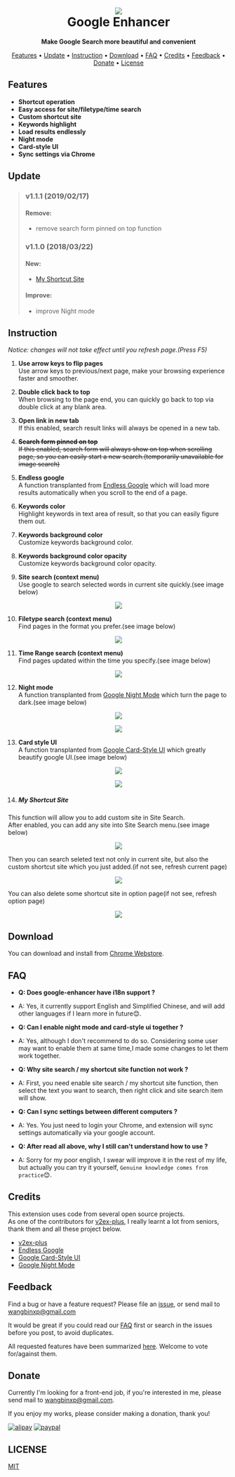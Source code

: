 <h1 align="center"><img src="img/logo.png" with="200"><br>Google Enhancer</h1>

<div align="center">
  <strong>Make Google Search more beautiful and convenient</strong>
</div>

<p align="center">
  <a href="#features">Features</a> •
  <a href="#update">Update</a> •
  <a href="#instruction">Instruction</a> •
  <a href="#download">Download</a> •
  <a href="#faq">FAQ</a> •
  <a href="#credits">Credits</a> •
<a href="#feedback">Feedback</a> •
  <a href="#donate">Donate</a> •
  <a href="#license">License</a>
</p>

## Features

* **Shortcut operation**
* **Easy access for site/filetype/time search**
* **Custom shortcut site**
* **Keywords highlight**
* **Load results endlessly**
* **Night mode**
* **Card-style UI**
* **Sync settings via Chrome**

## Update
> ### v1.1.1 (2019/02/17)
>
> #### Remove:
>
> - remove search form pinned on top function
> ### v1.1.0 (2018/03/22)
>
> #### New:
>
> - [My Shortcut Site](#my-shortcut-site)
>
> #### Improve:
>
> - improve Night mode

## Instruction
_Notice: changes will not take effect until you refresh page.(Press F5)_
1. **Use arrow keys to flip pages**  
Use arrow keys to previous/next page, make your browsing experience faster and smoother.

2. **Double click back to top**  
When browsing to the page end, you can quickly go back to top via double click at any blank area.

3. **Open link in new tab**  
If this enabled, search result links will always be opened in a new tab.

4. ~~**Search form pinned on top**~~  
~~If this enabled, search form will always show on top when scrolling page, so you can easily start a new search.(temporarily unavailable for image search)~~

5. **Endless google**  
A function transplanted from [Endless Google][Endless Google] which will load more results automatically when you scroll to the end of a page.

6. **Keywords color**  
Highlight keywords in text area of result, so that you can easily figure them out.

7. **Keywords background color**  
Customize keywords background color.

8. **Keywords background color opacity**  
Customize keywords background color opacity.

9. **Site search (context menu)**  
Use google to search selected words in current site quickly.(see image below)

<p align="center"><img src="img/sitesearch.jpg" with="200"></p>

10. **Filetype search (context menu)**  
Find pages in the format you prefer.(see image below)
<p align="center"><img src="img/filetype.png" with="200"></p>

11. **Time Range search (context menu)**  
Find pages updated within the time you specify.(see image below)
<p align="center"><img src="img/timerange.png" with="200"></p>

12. **Night mode**  
A function transplanted from [Google Night Mode][Google Night Mode] which turn the page to dark.(see image below)
<p align="center"><img src="img/nightmode.PNG" with="200"></p>
<p align="center"><img src="img/youtubenight.PNG" with="200"></p>

13. **Card style UI**  
A function transplanted from [Google Card-Style UI][Google Card-Style UI] which greatly beautify google UI.(see image below)
<p align="center"><img src="img/youtubecard2.PNG" with="200"></p>
<p align="center"><img src="img/youtubecard.PNG" with="200"></p>

14. ##### My Shortcut Site
 This function will allow you to add custom site in Site Search.  
After enabled, you can add any site into Site Search menu.(see image below)
<p align="center"><img src="img/shortcut1.png" with="200"></p>
 Then you can search seleted text not only in current site, but also the custom shortcut site which you just added.(if not see, refresh current page)
<p align="center"><img src="img/shortcut3.png" with="200"></p>
You can also delete some shortcut site in option page(if not see, refresh option page)
<p align="center"><img src="img/shortcut2.PNG" with="200"></p>


## Download

You can download and install from [Chrome Webstore](https://chrome.google.com/webstore/detail/google-enhancer/ikbcccnfbfobgioefgaodgmnnnbjbbfn).

## FAQ
* **Q: Does google-enhancer have i18n support ?**
* A: Yes, it currently support English and Simplified Chinese, and will add other languages if I learn more in future:blush:.

* **Q: Can I enable night mode and card-style ui together ?**
* A: Yes, although I don't recommend to do so. Considering some user may want to enable them at same time,I made some changes to let them work together.

* **Q: Why site search / my shortcut site function not work ?**
* A: First, you need enable site search / my shortcut site function, then select the text you want to search, then right click and site search item will show.

* **Q: Can I sync settings between different computers ?**
* A: Yes. You just need to login your Chrome, and extension will sync settings automatically via your google account.

* **Q: After read all above, why I still can't understand how to use ?**
* A: Sorry for my poor english, I swear will improve it in the rest of my life, but actually you can try it yourself, `Genuine knowledge comes from practice`:blush:.

## Credits

This extension uses code from several open source projects.  
As one of the contributors for [v2ex-plus], I really learnt a lot from seniors, thank them and all these project below.

- [v2ex-plus]
- [Endless Google]
- [Google Card-Style UI]
- [Google Night Mode]

## Feedback

Find a bug or have a feature request? Please file an <a href="https://github.com/satorioh/google-enhancer/issues" targe="_blank">issue</a>, or send mail to wangbinxp@gmail.com

It would be great if you could read our [FAQ](#faq) first or search in the issues before you post, to avoid duplicates.

All requested features have been summarized [here](https://github.com/satorioh/google-enhancer/issues/1). Welcome to vote for/against them.

## Donate

Currently I'm looking for a front-end job, if you're interested in me, please send mail to wangbinxp@gmail.com.

If you enjoy my works, please consider making a donation, thank you!

[![alipay](https://img.shields.io/badge/捐赠-支付宝-00aaee.svg)](https://github.com/satorioh/google-enhancer/blob/master/img/alipay.jpg)
[![paypal](https://img.shields.io/badge/donate-Paypal-fd8200.svg)](https://www.paypal.me/wangbinxp)


## LICENSE
[MIT](LICENSE)

[Endless Google]: https://openuserjs.org/scripts/tumpio/Endless_Google
[Google Card-Style UI]: https://openuserjs.org/scripts/Thesunfei/Google_Card-Style_UI
[Google Night Mode]: https://greasyfork.org/zh-CN/scripts/35252-google-night-mode
[v2ex-plus]: https://github.com/sciooga/v2ex-plus
